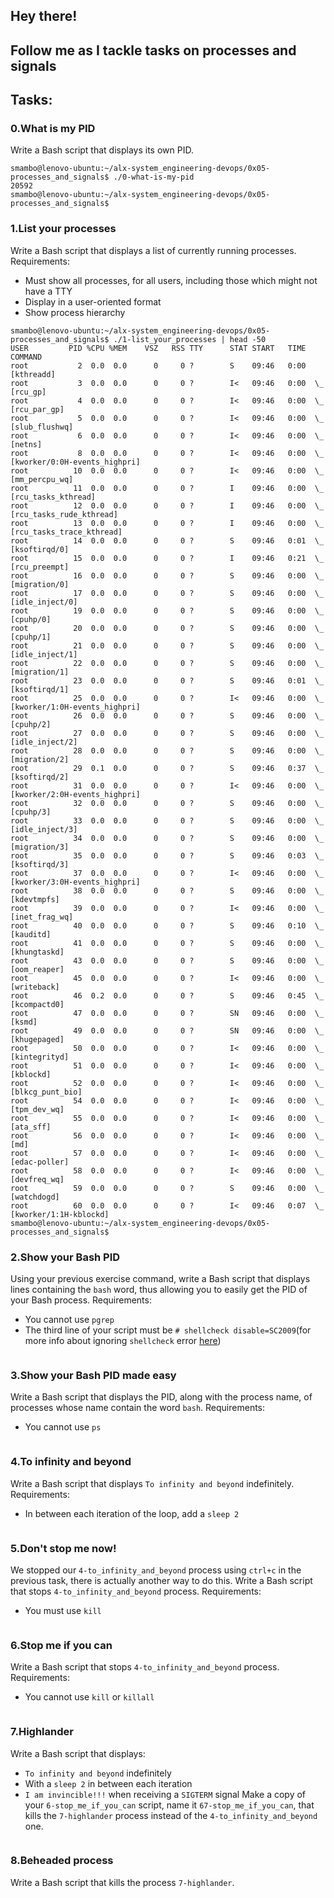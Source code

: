 ## Hey there!
## Follow me as I tackle tasks on processes and signals
## Tasks:
### 0.What is my PID
Write a Bash script that displays its own PID.
```
smambo@lenovo-ubuntu:~/alx-system_engineering-devops/0x05-processes_and_signals$ ./0-what-is-my-pid 
20592
smambo@lenovo-ubuntu:~/alx-system_engineering-devops/0x05-processes_and_signals$
```
### 1.List your processes
Write a Bash script that displays a list of currently running processes.
Requirements:
* Must show all processes, for all users, including those which might not have a TTY
* Display in a user-oriented format
* Show process hierarchy
```
smambo@lenovo-ubuntu:~/alx-system_engineering-devops/0x05-processes_and_signals$ ./1-list_your_processes | head -50
USER         PID %CPU %MEM    VSZ   RSS TTY      STAT START   TIME COMMAND
root           2  0.0  0.0      0     0 ?        S    09:46   0:00 [kthreadd]
root           3  0.0  0.0      0     0 ?        I<   09:46   0:00  \_ [rcu_gp]
root           4  0.0  0.0      0     0 ?        I<   09:46   0:00  \_ [rcu_par_gp]
root           5  0.0  0.0      0     0 ?        I<   09:46   0:00  \_ [slub_flushwq]
root           6  0.0  0.0      0     0 ?        I<   09:46   0:00  \_ [netns]
root           8  0.0  0.0      0     0 ?        I<   09:46   0:00  \_ [kworker/0:0H-events_highpri]
root          10  0.0  0.0      0     0 ?        I<   09:46   0:00  \_ [mm_percpu_wq]
root          11  0.0  0.0      0     0 ?        I    09:46   0:00  \_ [rcu_tasks_kthread]
root          12  0.0  0.0      0     0 ?        I    09:46   0:00  \_ [rcu_tasks_rude_kthread]
root          13  0.0  0.0      0     0 ?        I    09:46   0:00  \_ [rcu_tasks_trace_kthread]
root          14  0.0  0.0      0     0 ?        S    09:46   0:01  \_ [ksoftirqd/0]
root          15  0.0  0.0      0     0 ?        I    09:46   0:21  \_ [rcu_preempt]
root          16  0.0  0.0      0     0 ?        S    09:46   0:00  \_ [migration/0]
root          17  0.0  0.0      0     0 ?        S    09:46   0:00  \_ [idle_inject/0]
root          19  0.0  0.0      0     0 ?        S    09:46   0:00  \_ [cpuhp/0]
root          20  0.0  0.0      0     0 ?        S    09:46   0:00  \_ [cpuhp/1]
root          21  0.0  0.0      0     0 ?        S    09:46   0:00  \_ [idle_inject/1]
root          22  0.0  0.0      0     0 ?        S    09:46   0:00  \_ [migration/1]
root          23  0.0  0.0      0     0 ?        S    09:46   0:01  \_ [ksoftirqd/1]
root          25  0.0  0.0      0     0 ?        I<   09:46   0:00  \_ [kworker/1:0H-events_highpri]
root          26  0.0  0.0      0     0 ?        S    09:46   0:00  \_ [cpuhp/2]
root          27  0.0  0.0      0     0 ?        S    09:46   0:00  \_ [idle_inject/2]
root          28  0.0  0.0      0     0 ?        S    09:46   0:00  \_ [migration/2]
root          29  0.1  0.0      0     0 ?        S    09:46   0:37  \_ [ksoftirqd/2]
root          31  0.0  0.0      0     0 ?        I<   09:46   0:00  \_ [kworker/2:0H-events_highpri]
root          32  0.0  0.0      0     0 ?        S    09:46   0:00  \_ [cpuhp/3]
root          33  0.0  0.0      0     0 ?        S    09:46   0:00  \_ [idle_inject/3]
root          34  0.0  0.0      0     0 ?        S    09:46   0:00  \_ [migration/3]
root          35  0.0  0.0      0     0 ?        S    09:46   0:03  \_ [ksoftirqd/3]
root          37  0.0  0.0      0     0 ?        I<   09:46   0:00  \_ [kworker/3:0H-events_highpri]
root          38  0.0  0.0      0     0 ?        S    09:46   0:00  \_ [kdevtmpfs]
root          39  0.0  0.0      0     0 ?        I<   09:46   0:00  \_ [inet_frag_wq]
root          40  0.0  0.0      0     0 ?        S    09:46   0:10  \_ [kauditd]
root          41  0.0  0.0      0     0 ?        S    09:46   0:00  \_ [khungtaskd]
root          43  0.0  0.0      0     0 ?        S    09:46   0:00  \_ [oom_reaper]
root          45  0.0  0.0      0     0 ?        I<   09:46   0:00  \_ [writeback]
root          46  0.2  0.0      0     0 ?        S    09:46   0:45  \_ [kcompactd0]
root          47  0.0  0.0      0     0 ?        SN   09:46   0:00  \_ [ksmd]
root          49  0.0  0.0      0     0 ?        SN   09:46   0:00  \_ [khugepaged]
root          50  0.0  0.0      0     0 ?        I<   09:46   0:00  \_ [kintegrityd]
root          51  0.0  0.0      0     0 ?        I<   09:46   0:00  \_ [kblockd]
root          52  0.0  0.0      0     0 ?        I<   09:46   0:00  \_ [blkcg_punt_bio]
root          54  0.0  0.0      0     0 ?        I<   09:46   0:00  \_ [tpm_dev_wq]
root          55  0.0  0.0      0     0 ?        I<   09:46   0:00  \_ [ata_sff]
root          56  0.0  0.0      0     0 ?        I<   09:46   0:00  \_ [md]
root          57  0.0  0.0      0     0 ?        I<   09:46   0:00  \_ [edac-poller]
root          58  0.0  0.0      0     0 ?        I<   09:46   0:00  \_ [devfreq_wq]
root          59  0.0  0.0      0     0 ?        S    09:46   0:00  \_ [watchdogd]
root          60  0.0  0.0      0     0 ?        I<   09:46   0:07  \_ [kworker/1:1H-kblockd]
smambo@lenovo-ubuntu:~/alx-system_engineering-devops/0x05-processes_and_signals$
```
### 2.Show your Bash PID
Using your previous exercise command, write a Bash script that displays lines containing the `bash` word, thus allowing you to easily get the PID of your Bash process.
Requirements:
* You cannot use `pgrep`
* The third line of your script must be `# shellcheck disable=SC2009`(for more info about ignoring `shellcheck` error [here](https://github.com/koalaman/shellcheck/wiki/Ignore))
```

```
### 3.Show your Bash PID made easy
Write a Bash script that displays the PID, along with the process name, of processes whose name contain the word `bash`.
Requirements:
* You cannot use `ps`
```

```
### 4.To infinity and beyond
Write a Bash script that displays `To infinity and beyond` indefinitely.
Requirements:
* In between each iteration of the loop, add a `sleep 2`
```

```
### 5.Don't stop me now!
We stopped our `4-to_infinity_and_beyond` process using `ctrl+c` in the previous task, there is actually another way to do this.
Write a Bash script that stops `4-to_infinity_and_beyond` process.
Requirements:
* You must use `kill`
```

```
### 6.Stop me if you can
Write a Bash script that stops `4-to_infinity_and_beyond` process.
Requirements:
* You cannot use `kill` or `killall`
```

```
### 7.Highlander
Write a Bash script that displays:
* `To infinity and beyond` indefinitely
* With a `sleep 2` in between each iteration
* `I am invincible!!!` when receiving a `SIGTERM` signal
Make a copy of your `6-stop_me_if_you_can` script, name it `67-stop_me_if_you_can`, that kills the `7-highlander` process instead of the `4-to_infinity_and_beyond` one.
```

```
### 8.Beheaded process
Write a Bash script that kills the process `7-highlander`.
```

```
